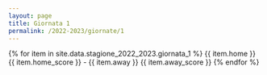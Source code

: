 ```yaml
---
layout: page
title: Giornata 1
permalink: /2022-2023/giornate/1
---
```


{% for item in site.data.stagione_2022_2023.giornata_1 %}
    {{ item.home }} {{ item.home_score }} - {{ item.away }} {{ item.away_score }}
{% endfor %}